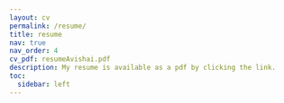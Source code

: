 ```yaml
---
layout: cv
permalink: /resume/
title: resume
nav: true
nav_order: 4
cv_pdf: resumeAvishai.pdf
description: My resume is available as a pdf by clicking the link.
toc:
  sidebar: left
---
```

